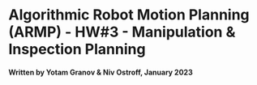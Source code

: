 # Algorithmic Robot Motion Planning (ARMP) - HW#3 - Manipulation & Inspection Planning

#### Written by Yotam Granov & Niv Ostroff, January 2023
